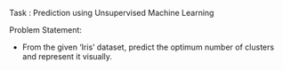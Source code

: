 

Task : Prediction using Unsupervised Machine Learning

Problem Statement:
- From the given ‘Iris’ dataset, predict the optimum number of clusters and represent it visually. 
